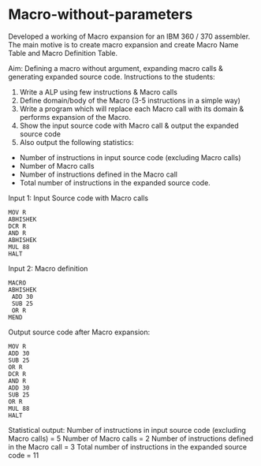 # Macro-without-parameters
Developed a working of Macro expansion for an IBM 360 / 370 assembler. The main motive is to create macro expansion and create Macro Name Table and Macro Definition Table. 

Aim: Defining a macro without argument, expanding macro calls & generating expanded source code.
Instructions to the students:
1) Write a ALP using few instructions & Macro calls
2) Define domain/body of the Macro (3-5 instructions in a simple way)
3) Write a program which will replace each Macro call with its domain & performs expansion of the
Macro.
4) Show the input source code with Macro call & output the expanded source code
5) Also output the following statistics:
- Number of instructions in input source code (excluding Macro calls)
- Number of Macro calls
- Number of instructions defined in the Macro call
- Total number of instructions in the expanded source code.

Input 1: Input Source code with Macro calls
```
MOV R
ABHISHEK
DCR R
AND R
ABHISHEK
MUL 88
HALT
```
Input 2: Macro definition
```
MACRO
ABHISHEK
 ADD 30
 SUB 25
 OR R
MEND
```
Output source code after Macro expansion:
```
MOV R
ADD 30
SUB 25
OR R
DCR R
AND R
ADD 30
SUB 25
OR R
MUL 88
HALT
```
Statistical output:
Number of instructions in input source code (excluding Macro calls) = 5
Number of Macro calls = 2
Number of instructions defined in the Macro call = 3
Total number of instructions in the expanded source code = 11
